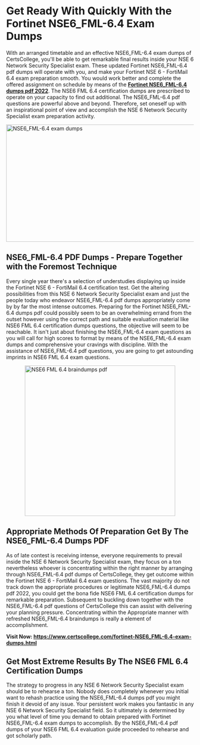 <h1><strong>Get Ready With Quickly With the Fortinet NSE6_FML-6.4 Exam Dumps&nbsp;</strong></h1>
<p><span style="font-weight: 400;">With an arranged timetable and an effective  NSE6_FML-6.4 exam dumps of CertsCollege, you'll be able to get remarkable final results inside your NSE 6 Network Security Specialist exam. These updated Fortinet NSE6_FML-6.4 pdf dumps will operate with you, and make your Fortinet NSE 6 - FortiMail 6.4 exam preparation smooth. You would work better and complete the offered assignment on schedule by means of the <strong><a href="https://www.certscollege.com/fortinet-NSE6_FML-6.4-exam-dumps.html">Fortinet NSE6_FML-6.4 dumps pdf 2022</a></strong>. The NSE6 FML 6.4 certification dumps are prescribed to operate on your capacity to find out additional. The  NSE6_FML-6.4 pdf questions are powerful above and beyond. Therefore, set oneself up with an inspirational point of view and accomplish the NSE 6 Network Security Specialist exam preparation activity.&nbsp;</span></p>
<p><span style="font-weight: 400;"><img style="display: block; margin-left: auto; margin-right: auto;" src="https://i.ibb.co/CPDK3ps/Yellow-and-Blue-Initiative-Blog-Banner.png" alt="NSE6_FML-6.4 exam dumps" width="559" height="315" /></span></p>
<h2><strong>NSE6_FML-6.4 PDF Dumps - Prepare Together with the Foremost Technique</strong></h2>
<p><span style="font-weight: 400;">Every single year there's a selection of understudies displaying up inside the Fortinet NSE 6 - FortiMail 6.4 certification test. Get the altering possibilities from this NSE 6 Network Security Specialist exam and just the people today who endeavor NSE6_FML-6.4 pdf dumps appropriately come by by far the most intense outcomes. Preparing for the Fortinet NSE6_FML-6.4 dumps pdf could possibly seem to be an overwhelming errand from the outset however using the correct path and suitable evaluation material like NSE6 FML 6.4 certification dumps questions, the objective will seem to be reachable. It isn't just about finishing the NSE6_FML-6.4 exam questions as you will call for high scores to format by means of the NSE6_FML-6.4 exam dumps and comprehensive your cravings with discipline. With the assistance of NSE6_FML-6.4 pdf questions, you are going to get astounding imprints in NSE6 FML 6.4 exam questions.</span></p>
<p><span style="font-weight: 400;"><a href="https://tinyurl.com/2kkr34s9"><img style="display: block; margin-left: auto; margin-right: auto;" src="https://i.ibb.co/9tMrhdY/Teacher-Appreciation-Invitation.png" alt="NSE6 FML 6.4 braindumps pdf " width="404" height="404" /></a></span></p>
<h2><strong>Appropriate Methods Of Preparation Get By The NSE6_FML-6.4 Dumps PDF</strong></h2>
<p><span style="font-weight: 400;">As of late contest is receiving intense, everyone requirements to prevail inside the NSE 6 Network Security Specialist exam, they focus on a ton nevertheless whoever is concentrating within the right manner by arranging through NSE6_FML-6.4 pdf dumps of CertsCollege, they get outcome within the Fortinet NSE 6 - FortiMail 6.4 exam questions. The vast majority do not track down the appropriate procedures or legitimate NSE6_FML-6.4 dumps pdf 2022, you could get the bona fide NSE6 FML 6.4 certification dumps for remarkable preparation. Subsequent to buckling down together with the  NSE6_FML-6.4 pdf questions of CertsCollege this can assist with delivering your planning pressure. Concentrating within the Appropriate manner with refreshed NSE6_FML-6.4 braindumps is really a element of accomplishment.</span></p>
<p><span style="font-weight: 400;"><strong>Visit Now: <a href="https://www.certscollege.com/fortinet-NSE6_FML-6.4-exam-dumps.html">https://www.certscollege.com/fortinet-NSE6_FML-6.4-exam-dumps.html</a></strong></span></p>
<h2><strong>Get Most Extreme Results By The NSE6 FML 6.4 Certification Dumps</strong></h2>
<p><span style="font-weight: 400;">The strategy to progress in any NSE 6 Network Security Specialist exam should be to rehearse a ton. Nobody does completely whenever you initial want to rehash practice using the NSE6_FML-6.4 dumps pdf you might finish it devoid of any issue. Your persistent work makes you fantastic in any NSE 6 Network Security Specialist field. So it ultimately is determined by you what level of time you demand to obtain prepared with Fortinet NSE6_FML-6.4 exam dumps to accomplish. By the NSE6_FML-6.4 pdf dumps of your NSE6 FML 6.4 evaluation guide proceeded to rehearse and got scholarly path.</span></p>
